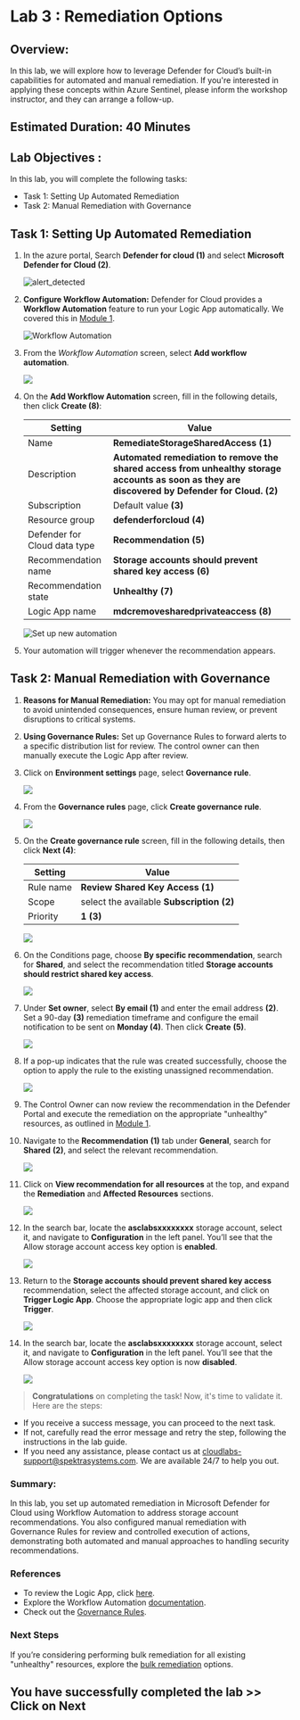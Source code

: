# Lab 3 : Remediation Options

## Overview:
In this lab, we will explore how to leverage Defender for Cloud’s built-in capabilities for automated and manual remediation. If you're interested in applying these concepts within Azure Sentinel, please inform the workshop instructor, and they can arrange a follow-up.

## Estimated Duration: 40 Minutes

## Lab Objectives :

In this lab, you will complete the following tasks:

- Task 1: Setting Up Automated Remediation
- Task 2: Manual Remediation with Governance

## Task 1: Setting Up Automated Remediation

1. In the azure portal, Search **Defender for cloud (1)** and select **Microsoft Defender for Cloud (2)**.

   ![alert_detected](images/178.png)

1. **Configure Workflow Automation:** Defender for Cloud provides a **Workflow Automation** feature to run your Logic App automatically. We covered this in [Module 1](./Module%201%20-%20Recommendation%20triggers.md).

   ![Workflow Automation](./images/workflow-automation.png)

2. From the *Workflow Automation* screen, select **Add workflow automation**.

   ![](./images/add-workflow-automation.png)

3. On the **Add Workflow Automation** screen, fill in the following details, then click **Create (8)**:

   | Setting  | Value |
   -----------|---------
   | Name | **RemediateStorageSharedAccess (1)** |
   | Description | **Automated remediation to remove the shared access from unhealthy storage accounts as soon as they are discovered by Defender for Cloud. (2)** |
   | Subscription | Default value **(3)** |
   | Resource group | **defenderforcloud (4)** |
   | Defender for Cloud data type | **Recommendation (5)** |
   | Recommendation name| **Storage accounts should prevent shared key access (6)** |
   | Recommendation state | **Unhealthy (7)** |
   | Logic App name | **mdcremovesharedprivateaccess (8)** |

   ![Set up new automation](./images/105.png)

4. Your automation will trigger whenever the recommendation appears.

## Task 2: Manual Remediation with Governance

1. **Reasons for Manual Remediation:** You may opt for manual remediation to avoid unintended consequences, ensure human review, or prevent disruptions to critical systems.

1. **Using Governance Rules:** Set up Governance Rules to forward alerts to a specific distribution list for review. The control owner can then manually execute the Logic App after review.

1. Click on **Environment settings** page, select **Governance rule**.

   ![](./images/112.png)

1. From the **Governance rules** page, click **Create governance rule**.

   ![](./images/113.png)

1. On the **Create governance rule** screen, fill in the following details, then click **Next (4)**:

   | Setting  | Value |
   -----------|---------
   | Rule name | **Review Shared Key Access (1)** |
   | Scope | select the available **Subscription (2)** |
   | Priority | **1 (3)** |

   ![](./images/106.png)

1. On the Conditions page, choose **By specific recommendation**, search for **Shared**, and select the recommendation titled **Storage accounts should restrict shared key access**.

   ![](./images/111.png)

1. Under **Set owner**, select **By email  (1)** and enter the email address **<inject key="AzureAdUserEmail"></inject>** **(2)**. Set a 90-day **(3)** remediation timeframe and configure the email notification to be sent on **Monday (4)**. Then click **Create** **(5)**.

   ![](./images/109.png)

1. If a pop-up indicates that the rule was created successfully, choose the option to apply the rule to the existing unassigned recommendation.

   ![](./images/110.png)

1. The Control Owner can now review the recommendation in the Defender Portal and execute the remediation on the appropriate "unhealthy" resources, as outlined in [Module 1](./Module%201%20-%20Recommendation%20triggers.md).

1. Navigate to the **Recommendation** **(1)** tab under **General**, search for **Shared** **(2)**, and select the relevant recommendation.

   ![](./images/107.png)

1. Click on **View recommendation for all resources** at the top, and expand the **Remediation** and **Affected Resources** sections.

   ![](./images/108.png)

1. In the search bar, locate the **asclabsxxxxxxxx** storage account, select it, and navigate to **Configuration** in the left panel. You’ll see that the Allow storage account access key option is **enabled**.

   ![](./images/116.png)

1. Return to the **Storage accounts should prevent shared key access** recommendation, select the affected storage account, and click on **Trigger Logic App**. Choose the appropriate logic app and then click **Trigger**.

   ![](./images/115.png)

1. In the search bar, locate the **asclabsxxxxxxxx** storage account, select it, and navigate to **Configuration** in the left panel. You’ll see that the Allow storage account access key option is now **disabled**.

   ![](./images/117.png)

> **Congratulations** on completing the task! Now, it's time to validate it. Here are the steps:
- If you receive a success message, you can proceed to the next task.
- If not, carefully read the error message and retry the step, following the instructions in the lab guide.
- If you need any assistance, please contact us at cloudlabs-support@spektrasystems.com. We are available 24/7 to help you out.
 
<validation step="f96ddd2f-b0d3-4b1e-b6bb-d833f49007a6" />

### Summary:

In this lab, you set up automated remediation in Microsoft Defender for Cloud using Workflow Automation to address storage account recommendations. You also configured manual remediation with Governance Rules for review and controlled execution of actions, demonstrating both automated and manual approaches to handling security recommendations.

### References

- To review the Logic App, click [here](./Module%202%20-%20Writing%20Logic%20App.md).
- Explore the Workflow Automation [documentation](https://learn.microsoft.com/en-us/azure/defender-for-cloud/workflow-automation).
- Check out the [Governance Rules](https://learn.microsoft.com/en-us/azure/defender-for-cloud/episode-fifteen).

### Next Steps

If you’re considering performing bulk remediation for all existing "unhealthy" resources, explore the [bulk remediation](./Module%204%20-%20Bulk%20remediation.md) options.

## You have successfully completed the lab >> Click on Next
